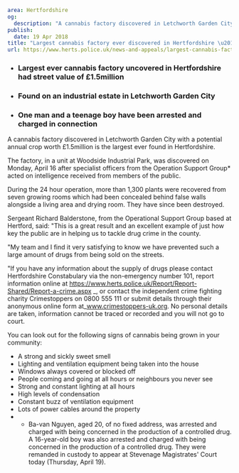 ```yaml
area: Hertfordshire
og:
  description: "A cannabis factory discovered in Letchworth Garden City with a potential annual crop worth \xA31.5million is the largest ever found in Hertfordshire."
publish:
  date: 19 Apr 2018
title: "Largest cannabis factory ever discovered in Hertfordshire \u2013 Letchworth Garden City"
url: https://www.herts.police.uk/news-and-appeals/largest-cannabis-factory-ever-discovered-in-hertfordshire-letchworth-garden-city
```

* ### Largest ever cannabis factory uncovered in Hertfordshire had street value of £1.5million

 * ### Found on an industrial estate in Letchworth Garden City

 * ### One man and a teenage boy have been arrested and charged in connection

A cannabis factory discovered in Letchworth Garden City with a potential annual crop worth £1.5million is the largest ever found in Hertfordshire.

The factory, in a unit at Woodside Industrial Park, was discovered on Monday, April 16 after specialist officers from the Operation Support Group* acted on intelligence received from members of the public.

During the 24 hour operation, more than 1,300 plants were recovered from seven growing rooms which had been concealed behind false walls alongside a living area and drying room. They have since been destroyed.

Sergeant Richard Balderstone, from the Operational Support Group based at Hertford, said: "This is a great result and an excellent example of just how key the public are in helping us to tackle drug crime in the county.

"My team and I find it very satisfying to know we have prevented such a large amount of drugs from being sold on the streets.

 "If you have any information about the supply of drugs please contact Hertfordshire Constabulary via the non-emergency number 101, report information online at https://www.herts.police.uk/Report/Report-Shared/Report-a-crime.aspx _, or contact the independent crime fighting charity Crimestoppers on 0800 555 111 or submit details through their anonymous online form at_www.crimestoppers-uk.org. No personal details are taken, information cannot be traced or recorded and you will not go to court.

You can look out for the following signs of cannabis being grown in your community:

 * A strong and sickly sweet smell
 * Lighting and ventilation equipment being taken into the house
 * Windows always covered or blocked off
 * People coming and going at all hours or neighbours you never see
 * Strong and constant lighting at all hours
 * High levels of condensation
 * Constant buzz of ventilation equipment
 * Lots of power cables around the property
 * * Ba-van Nguyen, aged 20, of no fixed address, was arrested and charged with being concerned in the production of a controlled drug. A 16-year-old boy was also arrested and charged with being concerned in the production of a controlled drug. They were remanded in custody to appear at Stevenage Magistrates' Court today (Thursday, April 19).
